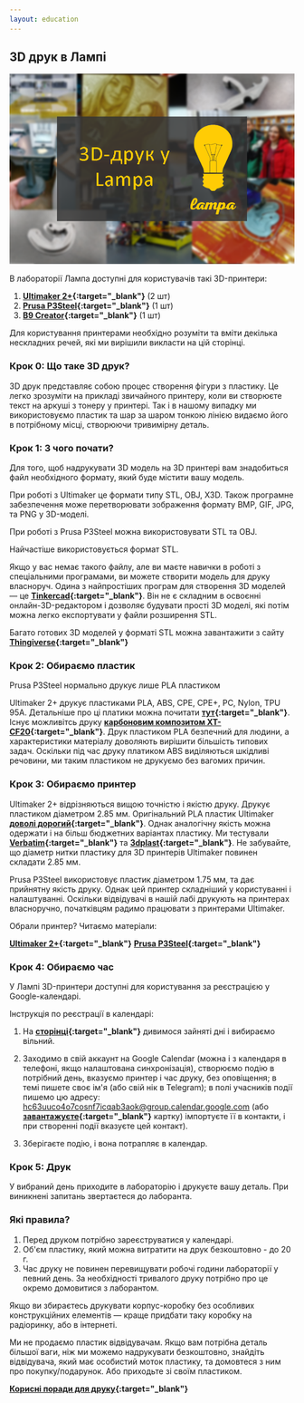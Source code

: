 ```yaml
---
layout: education
---
```


## 3D друк в Лампі

![](/img/3dprint.png)

В лабораторії Лампа доступні для користувачів такі 3D-принтери:

1) **[Ultimaker 2+](https://ultimaker.com/en/products/ultimaker-2-plus){:target="_blank"}** (2 шт)
2) **[Prusa P3Steel](https://reprap.org/wiki/P3Steel){:target="_blank"}** (1 шт) 
3) **[B9 Creator](https://www.b9c.com/products/b9creator){:target="_blank"}** (1 шт)

Для користування принтерами необхідно розуміти та вміти декілька нескладних речей, які ми вирішили викласти на цій сторінці.

### Крок 0: Що таке 3D друк?

3D друк представляє собою процес створення фігури з пластику. Це легко зрозуміти на прикладі звичайного принтеру, коли ви створюєте текст на аркуші з тонеру у принтері. Так і в нашому випадку ми використовуємо пластик та шар за шаром тонкою лінією видаємо його в потрібному місці, створюючи тривимірну деталь.

### Крок 1: З чого почати?

Для того, щоб надрукувати 3D модель на 3D принтері вам знадобиться файл необхідного формату, який буде містити вашу модель. 

При роботі з Ultimaker це формати типу STL, OBJ, X3D. Також програмне забезпечення може перетворювати зображення формату BMP, GIF, JPG, та PNG у 3D-моделі. 

При роботі з Prusa P3Steel можна використовувати STL та OBJ.

Найчастіше використовується формат STL.

Якщо у вас немає такого файлу, але ви маєте навички в роботі з спеціальними програмами, ви можете створити модель для друку власноруч. Одина з найпростіших програм для створення 3D моделей — це **[Tinkercad](https://www.tinkercad.com/){:target="_blank"}**. Він не є складним в освоєнні онлайн-3D-редактором і дозволяє будувати прості 3D моделі, які потім можна легко експортувати у файли розширення STL.

Багато готових 3D моделей у форматі STL можна завантажити з сайту **[Thingiverse](https://www.thingiverse.com/){:target="_blank"}** 

### Крок 2: Обираємо пластик

Prusa P3Steel нормально друкує лише PLA пластиком

Ultimaker 2+ друкує пластиками PLA, ABS, CPE, CPE+, PC, Nylon, TPU 95A. Детальніше про ці платики можна почитати **[тут](http://ultimaker-ukraine.com/consumables){:target="_blank"}**. Існує можливітсь друку **[карбоновим композитом XT-CF20](http://ultimaker-ukraine.com/perpetuumnozzles){:target="_blank"}**. Друк пластиком PLA безпечний для людини, а характеристики матеріалу доволяють вирішити більшість типових задач. Оскільки під час друку платиком ABS виділяються шкідливі речовини, ми таким пластиком не друкуємо без вагомих причин.

### Крок 3: Обираємо принтер

Ultimaker 2+ відрізняються вищою точністю і якістю друку. Друкує пластиком діаметром 2.85 мм. Оригінальний PLA пластик Ultimaker **[доволі дорогий](http://ultimaker-ukraine.com/consumables){:target="_blank"}**. Однак аналогічну якість можна одержати і на більш бюджетних варіантах пластику. Ми тестували **[Verbatim](https://www.itbox.ua/product/Plastik_dlya_3D-printera_Verbatim_PLA_285_mm_NATURAL_TRANSPARENT_1kg_55282-p290959/){:target="_blank"}** та **[3dplast](https://3dplast.biz/g31329042-pla-pla-plastik){:target="_blank"}**. Не забувайте, що діаметр нитки пластику для 3D принтерів Ultimaker повинен складати 2.85 мм.

Prusa P3Steel використовує пластик діаметром 1.75 мм, та дає прийнятну якість друку. Однак цей принтер складніший у користуванні і налаштуванні. Оскільки відвідувачі в нашій лабі друкують на принтерах власноручно, початківцям радимо працювати з принтерами Ultimaker.

Обрали принтер? Читаємо матеріали:

**[Ultimaker 2+](https://docs.google.com/document/d/1kv70LDt4RQ5DJF0VhjX1YmCPaO7KFO3h1ugjstieAxQ/){:target="_blank"}**
**[Prusa P3Steel](https://docs.google.com/document/d/17sr4mjV8AaRWV5BXCtGX1tumjcmsgQw2L5bLBKnWspA/){:target="_blank"}**

### Крок 4: Обираємо час

У Лампі 3D-принтери доступні для користування за реєстрацією у Google-календарі.

Інструкція по реєстрації в календарі:

1) На **[сторінці](https://calendar.google.com/calendar/embed?src=hc63uuco4o7cosnf7icqab3aok@group.calendar.google.com&ctz=Europe/Kiev&pli=1){:target="_blank"}** дивимося зайняті дні і вибираємо вільний.

2) Заходимо в свій аккаунт на Google Calendar (можна і з календаря в телефоні, якщо налаштована синхронізація), створюємо подію в потрібний день, вказуємо принтер і час друку, без оповіщення; в темі пишете своє ім'я (або свій нік в Telegram); в полі учасників події пишемо цю адресу: hc63uuco4o7cosnf7icqab3aok@group.calendar.google.com (або **[завантажуєте](https://goo.gl/ppwPSn){:target="_blank"}** картку) імпортуєте її в контакти, і при створенні події вказуєте цей контакт).

3) Зберігаєте подію, і вона потрапляє в календар.

### Крок 5: Друк

У вибраний день приходите в лабораторію і друкуєте вашу деталь. При виникнені запитань звертаєтеся до лаборанта.

### Які правила?

1) Перед друком потрібно зареєструватися у календарі.
2) Об'єм пластику, який можна витратити на друк безкоштовно - до 20 г.
3) Час друку не повинен перевищувати робочі години лабораторії у певний день. За необхідності тривалого друку потрібно про це окремо домовитися з лаборантом.

Якщо ви збираєтесь друкувати корпус-коробку без особливих конструкційних елементів — краще придбати таку коробку на радіоринку, або в інтернеті.

Ми не продаємо пластик відвідувачам. Якщо вам потрібна деталь більшої ваги, ніж ми можемо надрукувати безкоштовно, знайдіть відвідувача, який має особистий моток пластику, та домовтеся з ним про покупку/подарунок. Або приходьте зі своїм пластиком.

**[Корисні поради для друку](https://docs.google.com/document/d/1ea0iwyPkw4g35mo5jPZa1Pp75_hfcIb0H062X_vJoRg/edit/){:target="_blank"}**
